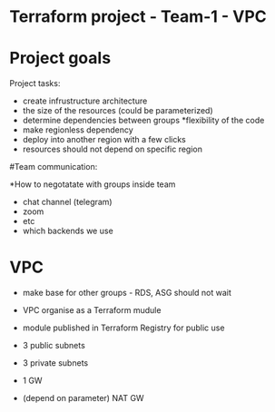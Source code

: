 # Terraform project - Team-1 - VPC
# Project goals 
Project tasks:

* create infrustructure architecture
* the size of the resources (could be parameterized)
* determine dependencies between groups
*flexibility of the code
* make regionless dependency
* deploy into another region with a few clicks
* resources should not depend on specific region

#Team communication:

*How to negotatate with groups inside team
 - chat channel (telegram)
 - zoom
- etc
- which backends we use



# VPC
- make base for other groups - RDS, ASG should not wait
- VPC organise as a Terraform mudule
- module published in Terraform Registry for public use 



- 3 public subnets
- 3 private subnets
- 1 GW
- (depend on parameter) NAT GW
